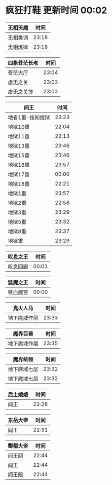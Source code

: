 # 疯狂打鞋 更新时间 00:02

| 无相天魔   | 时间    |
|--------|-------|
| 无相类训 | 23:18 |
| 无相炼狱 | 23:18 |

| 四象苍茫长老   | 时间    |
|--------|-------|
| 苍茫大厅 | 23:04 |
| 虚无之关 | 23:03 |
| 虚无之关掉 | 23:03 |

| 间王   | 时间    |
|--------|-------|
| 地省1重-技知煌狱 | 23:23 |
| 地狱10重 | 22:04 |
| 地狱11重 | 22:13 |
| 地狱13重 | 23:46 |
| 地狱15重 | 23:46 |
| 地狱16重 | 23:57 |
| 地狱17重 | 00:00 |
| 地狱18重 | 22:21 |
| 地狱1重 | 23:57 |
| 地狱2重 | 22:58 |
| 地狱3重 | 23:29 |
| 地狱5重 | 23:32 |
| 地狱8重 | 23:37 |
| 地狱重 | 23:29 |

| 叹息之王   | 时间    |
|--------|-------|
| 叹息回廊 | 00:01 |

| 猛魔之王   | 时间    |
|--------|-------|
| 铁血魔宫 | 00:00 |

| 鬼火人马   | 时间    |
|--------|-------|
| 地下魔域作层 | 23:33 |

| 魔界巨兽   | 时间    |
|--------|-------|
| 地下魔域作层 | 23:35 |

| 魔界统领   | 时间    |
|--------|-------|
| 地下麻域七层 | 23:32 |
| 地下魔域七层 | 23:32 |

| 后土娘娘   | 时间    |
|--------|-------|
| 阎王 | 22:26 |

| 东岳大帝   | 时间    |
|--------|-------|
| 阎王 | 22:31 |

| 酆都大帝   | 时间    |
|--------|-------|
| 间王网 | 22:44 |
| 阎王 | 22:44 |
| 阎王殿 | 22:44 |